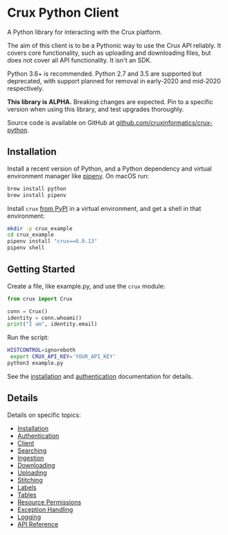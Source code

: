 # Crux Python Client

A Python library for interacting with the Crux platform.

The aim of this client is to be a Pythonic way to use the Crux API reliably. It covers core functionality, such as uploading and downloading files, but does not cover all API functionality. It isn't an SDK.

Python 3.6+ is recommended. Python 2.7 and 3.5 are supported but deprecated, with support planned for removal in early-2020 and mid-2020 respectively.

**This library is ALPHA.** Breaking changes are expected. Pin to a specific version when using this library, and test upgrades thoroughly.

Source code is available on GitHub at [github.com/cruxinformatics/crux-python](https://github.com/cruxinformatics/crux-python).

## Installation

Install a recent version of Python, and a Python dependency and virtual environment manager like [pipenv](https://pipenv.readthedocs.io/en/latest/). On macOS run:

```bash
brew install python
brew install pipenv
```

Install `crux` [from PyPI](https://pypi.org/project/crux/) in a virtual environment, and get a shell in that environment:

```bash
mkdir -p crux_example
cd crux_example
pipenv install "crux==0.0.13"
pipenv shell
```
## Getting Started

Create a file, like example.py, and use the `crux` module:

```python
from crux import Crux

conn = Crux()
identity = conn.whoami()
print("I am", identity.email)
```

Run the script:

```bash
HISTCONTROL=ignoreboth
 export CRUX_API_KEY='YOUR_API_KEY'
python3 example.py
```

See the [installation](installation.md) and [authentication](authentication.md) documentation for details.

## Details

Details on specific topics:

- [Installation](installation.md)
- [Authentication](authentication.md)
- [Client](client.md)
- [Searching](searching.md)
- [Ingestion](ingestion.md)
- [Downloading](downloading.md)
- [Uploading](uploading.md)
- [Stitching](stitching.md)
- [Labels](labels.md)
- [Tables](tables.md)
- [Resource Permissions](permissions.md)
- [Exception Handling](exception_handling.md)
- [Logging](logging.md)
- [API Reference](modules.rst)
